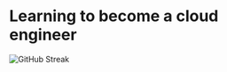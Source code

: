 # Learning to become a cloud engineer

![GitHub Streak](https://github-readme-streak-stats.herokuapp.com?user=KaruppuTiger&theme=elegant)
